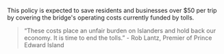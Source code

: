 This policy is expected to save residents and businesses over $50 per trip by covering the bridge's operating costs currently funded by tolls.

> “These costs place an unfair burden on Islanders and hold back our economy. It is time to end the tolls.” - Rob Lantz, Premier of Prince Edward Island
